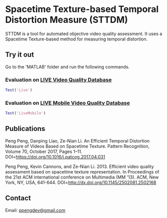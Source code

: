 # Spacetime Texture-based Temporal Distortion Measure (STTDM)

STTDM is a tool for automated objective video quality assessment. It uses a Spacetime Texture-based method for measuring temporal distortion.

## Try it out

Go to the 'MATLAB' folder and run the following commands.

### Evaluation on [LIVE Video Quality Database](http://live.ece.utexas.edu/research/Quality/live_video.html)

```matlab
Test('Live')
```

### Evaluation on [LIVE Mobile Video Quality Database](http://live.ece.utexas.edu/research/Quality/live_mobile_video.html)

```matlab
Test('LiveMobile')
```

## Publications
Peng Peng, Danping Liao, Ze-Nian Li. An Efficient Temporal Distortion Measure of Videos Based on Spacetime Texture. Pattern Recognition, Volume 70, October 2017, Pages 1–11. DOI=https://doi.org/10.1016/j.patcog.2017.04.031

Peng Peng, Kevin Cannons, and Ze-Nian Li. 2013. Efficient video quality assessment based on spacetime texture representation. In Proceedings of the 21st ACM international conference on Multimedia (MM '13). ACM, New York, NY, USA, 641-644. DOI=http://dx.doi.org/10.1145/2502081.2502168

## Contact
Email: ppengdev@gmail.com
